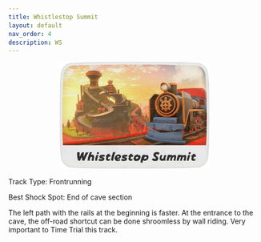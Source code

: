 ```yaml
---
title: Whistlestop Summit
layout: default
nav_order: 4
description: WS
---
```


<p align="center">
  <img src="/assets/images/icon-whistlestop-summit.png" alt="Whistlestop Summit Icon" width="300"/>
</p>

Track Type: Frontrunning

Best Shock Spot: End of cave section

The left path with the rails at the beginning is faster. At the entrance to the cave, the off-road shortcut can be done shroomless by wall riding. Very important to Time Trial this track.
